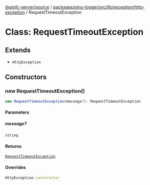 [@aiofc-server/source](../../../../../../../index.md) / [packages/pino-logger/src/lib/exception/http-exception](../index.md) / RequestTimeoutException

# Class: RequestTimeoutException

## Extends

- `HttpException`

## Constructors

### new RequestTimeoutException()

```ts
new RequestTimeoutException(message?): RequestTimeoutException
```

#### Parameters

##### message?

`string`

#### Returns

[`RequestTimeoutException`](RequestTimeoutException.md)

#### Overrides

```ts
HttpException.constructor
```
